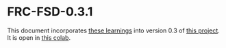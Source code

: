 # FRC-FSD-0.3.1

This document incorporates [these learnings](https://docs.google.com/document/d/1emfT2nP2uLQHTAlWhINzXFSLOkz7Y-Myj5sRmAL2rn4/edit?usp=drive_link) into version 0.3 of [this project](https://drive.google.com/drive/u/0/folders/1r4nKMHz0FL6Yq63LEL7C2q9F_KXA-47Y).
It is open in [this colab](https://colab.research.google.com/github/fishsticks89/FRC-FSD-0.3.1/blob/main/frc-fsd-0.3.1.ipynb).
